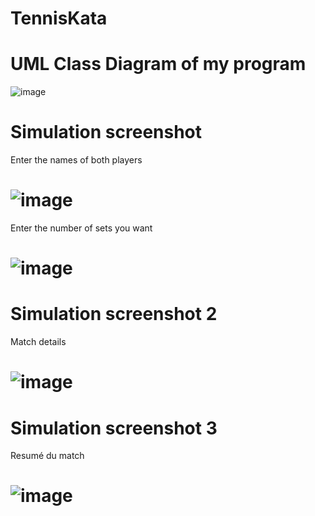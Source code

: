 # TennisKata

# UML Class Diagram of my program
![image](https://user-images.githubusercontent.com/38049286/142478646-0aaca8fa-5a88-4a2b-954e-aa07d1461a15.png)

# Simulation screenshot
Enter the names of both players
# ![image](https://user-images.githubusercontent.com/38049286/142609980-b36227d7-fc95-4792-8de6-c4d8d23f1984.png)

Enter the number of sets you want
# ![image](https://user-images.githubusercontent.com/38049286/142610188-7f0a3d3b-40af-473f-941c-e61e3a8400f4.png)

# Simulation screenshot 2
Match details
# ![image](https://user-images.githubusercontent.com/38049286/142610287-764515bb-9b73-4a2f-96e3-0c06b3c1d016.png)

# Simulation screenshot 3
Resumé du match
# ![image](https://user-images.githubusercontent.com/38049286/142610340-2bb087e5-a213-4780-86dc-0a1998bd513d.png)
